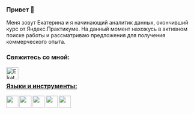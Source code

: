 ### Привет 👋
Меня зовут Екатерина и я начинающий аналитик данных, окончивший курс от Яндекс.Практикуме. На данный момент нахожусь в активном поиске работы и рассматриваю предложения для получения коммерческого опыта. 

### Свяжитесь со мной:

<p> <a href="https://t.me/zavadskayakate"><img align="left" height="32" alt="Ekaterina-Zavadskaya | Telegram" width="32" src="https://cdn.jsdelivr.net/npm/simple-icons@v9/icons/telegram.svg" />
</p> 
<br>

###  Языки и инструменты:
<img align="left" height="32" width="32" src="https://cdn.jsdelivr.net/npm/simple-icons@v9/icons/python.svg" />
<img align="left" height="32" width="32" src="https://cdn.jsdelivr.net/npm/simple-icons@v9/icons/postgresql.svg" />
<img align="left" height="32" width="32" src="https://cdn.jsdelivr.net/npm/simple-icons@v9/icons/mysql.svg" />
<img align="left" height="32" width="32" src="https://cdn.jsdelivr.net/npm/simple-icons@v9/icons/tableau.svg" />
<img align="left" height="32" width="32" src="https://cdn.jsdelivr.net/npm/simple-icons@v9/icons/microsoftexcel.svg" />
